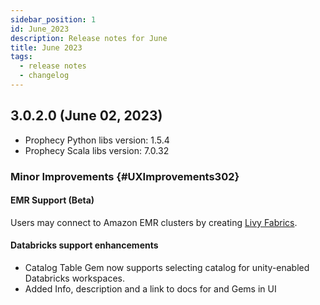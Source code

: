 ```yaml
---
sidebar_position: 1
id: June_2023
description: Release notes for June
title: June 2023
tags:
  - release notes
  - changelog
---
```


## 3.0.2.0 (June 02, 2023)

- Prophecy Python libs version: 1.5.4
- Prophecy Scala libs version: 7.0.32

### Minor Improvements {#UXImprovements302}

#### EMR Support (Beta)

Users may connect to Amazon EMR clusters by creating [Livy Fabrics](https://docs.prophecy.io/architecture/deployment/EMR-livy-installation-guide).

#### Databricks support enhancements

- Catalog Table Gem now supports selecting catalog for unity-enabled Databricks workspaces.
- Added Info, description and a link to docs for and Gems in UI
